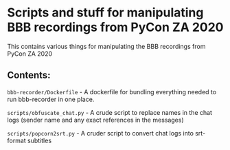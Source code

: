 Scripts and stuff for manipulating BBB recordings from PyCon ZA 2020
===================================================================

This contains various things for manipulating the BBB recordings from PyCon ZA 2020

Contents:
--------

``bbb-recorder/Dockerfile`` - A dockerfile for bundling everything needed to run bbb-recorder in one place.

``scripts/obfuscate_chat.py`` - A crude script to replace names in the chat logs (sender name and any exact references in the messages)

``scripts/popcorn2srt.py`` - A cruder script to convert chat logs into srt-format subtitles
